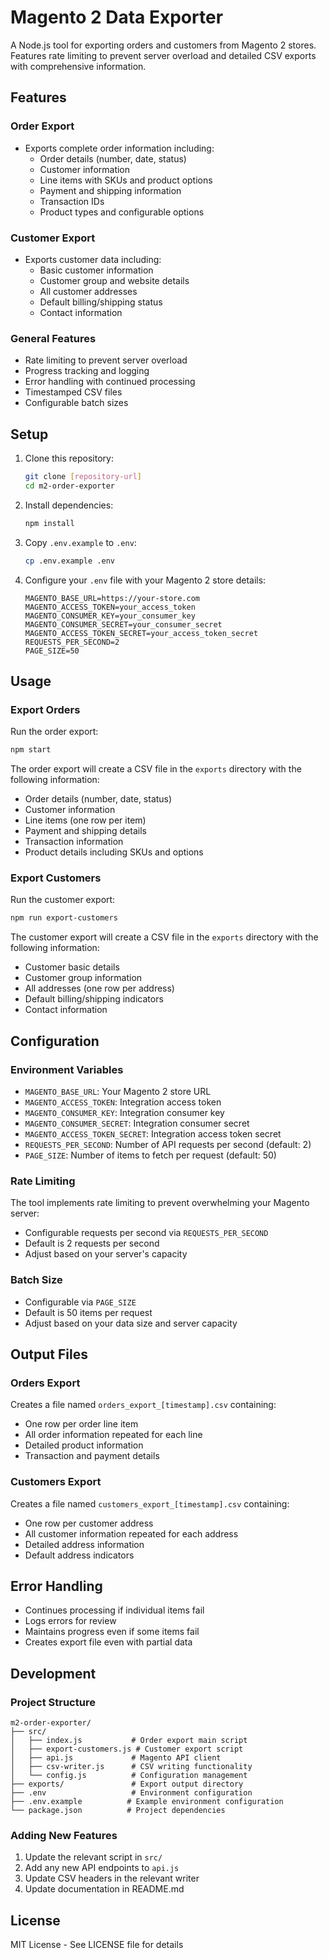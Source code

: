 # Magento 2 Data Exporter

A Node.js tool for exporting orders and customers from Magento 2 stores. Features rate limiting to prevent server overload and detailed CSV exports with comprehensive information.

## Features

### Order Export
- Exports complete order information including:
  - Order details (number, date, status)
  - Customer information
  - Line items with SKUs and product options
  - Payment and shipping information
  - Transaction IDs
  - Product types and configurable options

### Customer Export
- Exports customer data including:
  - Basic customer information
  - Customer group and website details
  - All customer addresses
  - Default billing/shipping status
  - Contact information

### General Features
- Rate limiting to prevent server overload
- Progress tracking and logging
- Error handling with continued processing
- Timestamped CSV files
- Configurable batch sizes

## Setup

1. Clone this repository:
   ```bash
   git clone [repository-url]
   cd m2-order-exporter
   ```

2. Install dependencies:
   ```bash
   npm install
   ```

3. Copy `.env.example` to `.env`:
   ```bash
   cp .env.example .env
   ```

4. Configure your `.env` file with your Magento 2 store details:
   ```
   MAGENTO_BASE_URL=https://your-store.com
   MAGENTO_ACCESS_TOKEN=your_access_token
   MAGENTO_CONSUMER_KEY=your_consumer_key
   MAGENTO_CONSUMER_SECRET=your_consumer_secret
   MAGENTO_ACCESS_TOKEN_SECRET=your_access_token_secret
   REQUESTS_PER_SECOND=2
   PAGE_SIZE=50
   ```

## Usage

### Export Orders
Run the order export:
```bash
npm start
```

The order export will create a CSV file in the `exports` directory with the following information:
- Order details (number, date, status)
- Customer information
- Line items (one row per item)
- Payment and shipping details
- Transaction information
- Product details including SKUs and options

### Export Customers
Run the customer export:
```bash
npm run export-customers
```

The customer export will create a CSV file in the `exports` directory with the following information:
- Customer basic details
- Customer group information
- All addresses (one row per address)
- Default billing/shipping indicators
- Contact information

## Configuration

### Environment Variables
- `MAGENTO_BASE_URL`: Your Magento 2 store URL
- `MAGENTO_ACCESS_TOKEN`: Integration access token
- `MAGENTO_CONSUMER_KEY`: Integration consumer key
- `MAGENTO_CONSUMER_SECRET`: Integration consumer secret
- `MAGENTO_ACCESS_TOKEN_SECRET`: Integration access token secret
- `REQUESTS_PER_SECOND`: Number of API requests per second (default: 2)
- `PAGE_SIZE`: Number of items to fetch per request (default: 50)

### Rate Limiting
The tool implements rate limiting to prevent overwhelming your Magento server:
- Configurable requests per second via `REQUESTS_PER_SECOND`
- Default is 2 requests per second
- Adjust based on your server's capacity

### Batch Size
- Configurable via `PAGE_SIZE`
- Default is 50 items per request
- Adjust based on your data size and server capacity

## Output Files

### Orders Export
Creates a file named `orders_export_[timestamp].csv` containing:
- One row per order line item
- All order information repeated for each line
- Detailed product information
- Transaction and payment details

### Customers Export
Creates a file named `customers_export_[timestamp].csv` containing:
- One row per customer address
- All customer information repeated for each address
- Detailed address information
- Default address indicators

## Error Handling
- Continues processing if individual items fail
- Logs errors for review
- Maintains progress even if some items fail
- Creates export file even with partial data

## Development

### Project Structure
```
m2-order-exporter/
├── src/
│   ├── index.js           # Order export main script
│   ├── export-customers.js # Customer export script
│   ├── api.js             # Magento API client
│   ├── csv-writer.js      # CSV writing functionality
│   └── config.js          # Configuration management
├── exports/               # Export output directory
├── .env                   # Environment configuration
├── .env.example          # Example environment configuration
└── package.json          # Project dependencies
```

### Adding New Features
1. Update the relevant script in `src/`
2. Add any new API endpoints to `api.js`
3. Update CSV headers in the relevant writer
4. Update documentation in README.md

## License

MIT License - See LICENSE file for details
